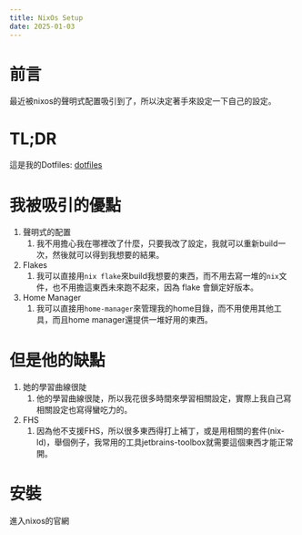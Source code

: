 ```yaml
---
title: NixOs Setup
date: 2025-01-03
---
```


# 前言

最近被nixos的聲明式配置吸引到了，所以決定著手來設定一下自己的設定。

# TL;DR
這是我的Dotfiles: [dotfiles](https://github.com/bloodnighttw/dotfile)

# 我被吸引的優點
1. 聲明式的配置
   1. 我不用擔心我在哪裡改了什麼，只要我改了設定，我就可以重新build一次，然後就可以得到我想要的結果。
2. Flakes
   1. 我可以直接用`nix flake`來build我想要的東西，而不用去寫一堆的`nix`文件，也不用擔這東西未來跑不起來，因為
   flake 會鎖定好版本。
3. Home Manager
   1. 我可以直接用`home-manager`來管理我的home目錄，而不用使用其他工具，而且home manager還提供一堆好用的東西。

# 但是他的缺點
1. 她的學習曲線很陡
   1. 他的學習曲線很陡，所以我花很多時間來學習相關設定，實際上我自己寫相關設定也寫得蠻吃力的。
2. FHS
   1. 因為他不支援FHS，所以很多東西得打上補丁，或是用相關的套件(nix-ld)，舉個例子，我常用的工具jetbrains-toolbox就需要這個東西才能正常開。

# 安裝
進入nixos的官網
